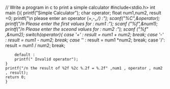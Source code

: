
// Write a program in c to print a simple calculator
#include<stdio.h>
int main (){
    printf("Simple Calculator");
    char operator; 
    float num1,num2, result =0;
    printf("\n please enter an operator (+,-,*,/) :");
    scanf("%C",&operator);
    printf("/n Please enter the first  values for : num1 :");
    scanf ("%f",&num1);
    printf("/n Please enter the sceond values for : num2 :");
    scanf ("%f" ,&num2);
    switch(operator){
        case '+' :
        result = num1 + num2;
        break;
        case '-' :
        result = num1 - num2;
        break;
        case '*' :
        result = num1 *num2;
        break;
        case '/':
        result = num1 / num2;
        break;
        
        default :
        printf(" Invalid operator");
    }
    printf("/n the result of %2f %2c %.2f = %.2f" ,num1 , operator , num2 , result);
    return 0;
    }

    






